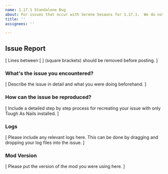 ```yaml
---
name: 1.17.1 Standalone Bug
about: For issues that occur with Serene Sesaons for 1.17.1.  We do not support older versions!
title: ''
assignees: ''

---
```


## Issue Report

[ Lines between [ ] (square brackets) should be removed before posting. ]</br>

### What's the issue you encountered?

[ Describe the issue in detail and what you were doing beforehand. ]</br>

### How can the issue be reproduced?

[ Include a detailed step by step process for recreating your issue with only Tough As Nails installed. ]</br>

### Logs

[ Please include any relevant logs here. This can be done by dragging and dropping your log files into the issue. ]</br>

### Mod Version
[ Please put the version of the mod you were using here. ]</br>
